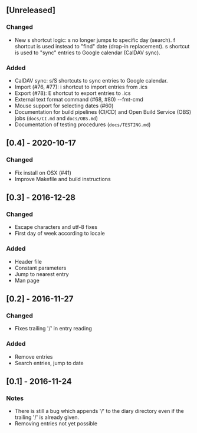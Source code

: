 ## [Unreleased]

### Changed
* New s shortcut logic: s no longer jumps to specific day (search). f shortcut is used instead to "find" date (drop-in replacement). s shortcut is used to "sync" entries to Google calendar (CalDAV sync).

### Added
* CalDAV sync: s/S shortcuts to sync entries to Google calendar.
* Import (#76, #77): i shortcut to import entries from .ics
* Export (#78): E shortcut to export entries to .ics
* External text format command (#68, #80) --fmt-cmd
* Mouse support for selecting dates (#60)
* Documentation for build pipelines (CI/CD) and Open Build Service (OBS) jobs (`docs/CI.md` and `docs/OBS.md`)
* Documentation of testing procedures (`docs/TESTING.md`)

## [0.4] - 2020-10-17

### Changed
* Fix install on OSX (#41)
* Improve Makefile and build instructions

## [0.3] - 2016-12-28

### Changed
* Escape characters and utf-8 fixes
* First day of week according to locale

### Added
* Header file
* Constant parameters
* Jump to nearest entry
* Man page

## [0.2] - 2016-11-27

### Changed
* Fixes trailing '/' in entry reading

### Added
* Remove entries
* Search entries, jump to date

## [0.1] - 2016-11-24

### Notes
* There is still a bug which appends '/' to the diary directory even if the trailing '/' is already given.
* Removing entries not yet possible